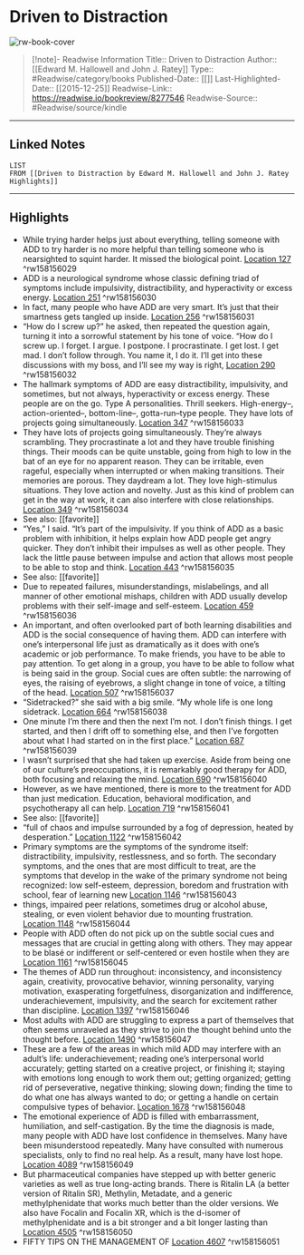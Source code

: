 # Driven to Distraction

![rw-book-cover](https://images-na.ssl-images-amazon.com/images/I/51EzAb7xfBL._SL200_.jpg)
<br>
>[!note]- Readwise Information
>Title:: Driven to Distraction
>Author:: [[Edward M. Hallowell and John J. Ratey]]
>Type:: #Readwise/category/books
>Published-Date:: [[]]
>Last-Highlighted-Date:: [[2015-12-25]]
>Readwise-Link:: https://readwise.io/bookreview/8277546
>Readwise-Source:: #Readwise/source/kindle
--- 

## Linked Notes
```dataview
LIST
FROM [[Driven to Distraction by Edward M. Hallowell and John J. Ratey Highlights]]
```

---

## Highlights
- While trying harder helps just about everything, telling someone with ADD to try harder is no more helpful than telling someone who is nearsighted to squint harder. It missed the biological point. [Location 127](https://readwise.io/open/158156029) ^rw158156029
- ADD is a neurological syndrome whose classic defining triad of symptoms include impulsivity, distractibility, and hyperactivity or excess energy. [Location 251](https://readwise.io/open/158156030) ^rw158156030
- In fact, many people who have ADD are very smart. It’s just that their smartness gets tangled up inside. [Location 256](https://readwise.io/open/158156031) ^rw158156031
- “How do I screw up?” he asked, then repeated the question again, turning it into a sorrowful statement by his tone of voice. “How do I screw up. I forget. I argue. I postpone. I procrastinate. I get lost. I get mad. I don’t follow through. You name it, I do it. I’ll get into these discussions with my boss, and I’ll see my way is right, [Location 290](https://readwise.io/open/158156032) ^rw158156032
- The hallmark symptoms of ADD are easy distractibility, impulsivity, and sometimes, but not always, hyperactivity or excess energy. These people are on the go. Type A personalities. Thrill seekers. High-energy–, action-oriented–, bottom-line–, gotta-run–type people. They have lots of projects going simultaneously. [Location 347](https://readwise.io/open/158156033) ^rw158156033
- They have lots of projects going simultaneously. They’re always scrambling. They procrastinate a lot and they have trouble finishing things. Their moods can be quite unstable, going from high to low in the bat of an eye for no apparent reason. They can be irritable, even rageful, especially when interrupted or when making transitions. Their memories are porous. They daydream a lot. They love high-stimulus situations. They love action and novelty. Just as this kind of problem can get in the way at work, it can also interfere with close relationships. [Location 349](https://readwise.io/open/158156034) ^rw158156034 
- See also: [[favorite]] 
- “Yes,” I said. “It’s part of the impulsivity. If you think of ADD as a basic problem with inhibition, it helps explain how ADD people get angry quicker. They don’t inhibit their impulses as well as other people. They lack the little pause between impulse and action that allows most people to be able to stop and think. [Location 443](https://readwise.io/open/158156035) ^rw158156035 
- See also: [[favorite]] 
- Due to repeated failures, misunderstandings, mislabelings, and all manner of other emotional mishaps, children with ADD usually develop problems with their self-image and self-esteem. [Location 459](https://readwise.io/open/158156036) ^rw158156036
- An important, and often overlooked part of both learning disabilities and ADD is the social consequence of having them. ADD can interfere with one’s interpersonal life just as dramatically as it does with one’s academic or job performance. To make friends, you have to be able to pay attention. To get along in a group, you have to be able to follow what is being said in the group. Social cues are often subtle: the narrowing of eyes, the raising of eyebrows, a slight change in tone of voice, a tilting of the head. [Location 507](https://readwise.io/open/158156037) ^rw158156037
- “Sidetracked?” she said with a big smile. “My whole life is one long sidetrack. [Location 664](https://readwise.io/open/158156038) ^rw158156038
- One minute I’m there and then the next I’m not. I don’t finish things. I get started, and then I drift off to something else, and then I’ve forgotten about what I had started on in the first place.” [Location 687](https://readwise.io/open/158156039) ^rw158156039
- I wasn’t surprised that she had taken up exercise. Aside from being one of our culture’s preoccupations, it is remarkably good therapy for ADD, both focusing and relaxing the mind. [Location 690](https://readwise.io/open/158156040) ^rw158156040
- However, as we have mentioned, there is more to the treatment for ADD than just medication. Education, behavioral modification, and psychotherapy all can help. [Location 719](https://readwise.io/open/158156041) ^rw158156041 
- See also: [[favorite]] 
- “full of chaos and impulse surrounded by a fog of depression, heated by desperation.” [Location 1122](https://readwise.io/open/158156042) ^rw158156042
- Primary symptoms are the symptoms of the syndrome itself: distractibility, impulsivity, restlessness, and so forth. The secondary symptoms, and the ones that are most difficult to treat, are the symptoms that develop in the wake of the primary syndrome not being recognized: low self-esteem, depression, boredom and frustration with school, fear of learning new [Location 1146](https://readwise.io/open/158156043) ^rw158156043
- things, impaired peer relations, sometimes drug or alcohol abuse, stealing, or even violent behavior due to mounting frustration. [Location 1148](https://readwise.io/open/158156044) ^rw158156044
- People with ADD often do not pick up on the subtle social cues and messages that are crucial in getting along with others. They may appear to be blasé or indifferent or self-centered or even hostile when they are [Location 1161](https://readwise.io/open/158156045) ^rw158156045
- The themes of ADD run throughout: inconsistency, and inconsistency again, creativity, provocative behavior, winning personality, varying motivation, exasperating forgetfulness, disorganization and indifference, underachievement, impulsivity, and the search for excitement rather than discipline. [Location 1397](https://readwise.io/open/158156046) ^rw158156046
- Most adults with ADD are struggling to express a part of themselves that often seems unraveled as they strive to join the thought behind unto the thought before. [Location 1490](https://readwise.io/open/158156047) ^rw158156047
- These are a few of the areas in which mild ADD may interfere with an adult’s life: underachievement; reading one’s interpersonal world accurately; getting started on a creative project, or finishing it; staying with emotions long enough to work them out; getting organized; getting rid of perseverative, negative thinking; slowing down; finding the time to do what one has always wanted to do; or getting a handle on certain compulsive types of behavior. [Location 1678](https://readwise.io/open/158156048) ^rw158156048
- The emotional experience of ADD is filled with embarrassment, humiliation, and self-castigation. By the time the diagnosis is made, many people with ADD have lost confidence in themselves. Many have been misunderstood repeatedly. Many have consulted with numerous specialists, only to find no real help. As a result, many have lost hope. [Location 4089](https://readwise.io/open/158156049) ^rw158156049
- But pharmaceutical companies have stepped up with better generic varieties as well as true long-acting brands. There is Ritalin LA (a better version of Ritalin SR), Methylin, Metadate, and a generic methylphenidate that works much better than the older versions. We also have Focalin and Focalin XR, which is the d-isomer of methylphenidate and is a bit stronger and a bit longer lasting than [Location 4505](https://readwise.io/open/158156050) ^rw158156050
- FIFTY TIPS ON THE MANAGEMENT OF [Location 4607](https://readwise.io/open/158156051) ^rw158156051
